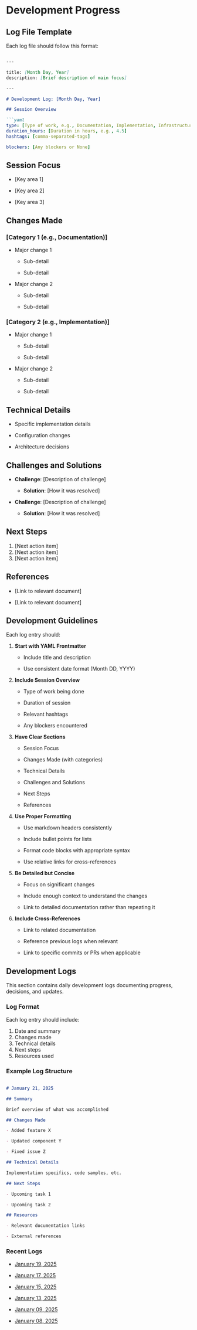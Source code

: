 # Development Progress

## Log File Template

Each log file should follow this format:

```markdown

---

title: [Month Day, Year]
description: [Brief description of main focus]

---

# Development Log: [Month Day, Year]

## Session Overview

```yaml
type: [Type of work, e.g., Documentation, Implementation, Infrastructure]
duration_hours: [Duration in hours, e.g., 4.5]
hashtags: [comma-separated-tags]

blockers: [Any blockers or None]

```

## Session Focus

* [Key area 1]

* [Key area 2]

* [Key area 3]

## Changes Made

### [Category 1 (e.g., Documentation)]

* Major change 1

    * Sub-detail

    * Sub-detail

* Major change 2

    * Sub-detail

    * Sub-detail

### [Category 2 (e.g., Implementation)]

* Major change 1

    * Sub-detail

    * Sub-detail

* Major change 2

    * Sub-detail

    * Sub-detail

## Technical Details

* Specific implementation details

* Configuration changes

* Architecture decisions

## Challenges and Solutions

* **Challenge**: [Description of challenge]

    * **Solution**: [How it was resolved]

* **Challenge**: [Description of challenge]

    * **Solution**: [How it was resolved]

## Next Steps

1. [Next action item]
2. [Next action item]
3. [Next action item]

## References

* [Link to relevant document]

* [Link to relevant document]

## Development Guidelines

Each log entry should:

1. **Start with YAML Frontmatter**

    * Include title and description

    * Use consistent date format (Month DD, YYYY)

2. **Include Session Overview**

    * Type of work being done

    * Duration of session

    * Relevant hashtags

    * Any blockers encountered

3. **Have Clear Sections**

    * Session Focus

    * Changes Made (with categories)

    * Technical Details

    * Challenges and Solutions

    * Next Steps

    * References

4. **Use Proper Formatting**

    * Use markdown headers consistently

    * Include bullet points for lists

    * Format code blocks with appropriate syntax

    * Use relative links for cross-references

5. **Be Detailed but Concise**

    * Focus on significant changes

    * Include enough context to understand the changes

    * Link to detailed documentation rather than repeating it

6. **Include Cross-References**

    * Link to related documentation

    * Reference previous logs when relevant

    * Link to specific commits or PRs when applicable

## Development Logs

This section contains daily development logs documenting progress, decisions, and updates.

### Log Format

Each log entry should include:

1. Date and summary
2. Changes made
3. Technical details
4. Next steps
5. Resources used

### Example Log Structure

```markdown

# January 21, 2025

## Summary

Brief overview of what was accomplished

## Changes Made

- Added feature X

- Updated component Y

- Fixed issue Z

## Technical Details

Implementation specifics, code samples, etc.

## Next Steps

- Upcoming task 1

- Upcoming task 2

## Resources

- Relevant documentation links

- External references

```

### Recent Logs

- [January 19, 2025](2025-01-19.md)

- [January 17, 2025](2025-01-17.md)

- [January 15, 2025](2025-01-15.md)

- [January 13, 2025](2025-01-13.md)

- [January 09, 2025](2025-01-09.md)

- [January 08, 2025](2025-01-08.md)
